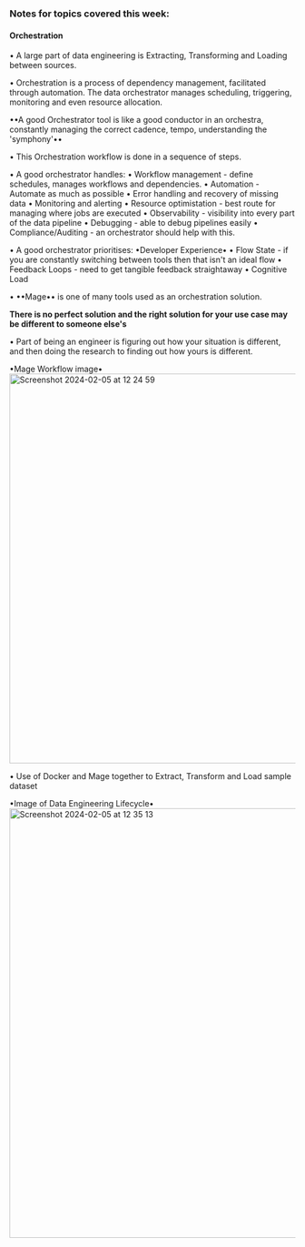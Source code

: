 ### Notes for topics covered this week:

#### Orchestration

• A large part of data engineering is Extracting, Transforming and Loading between sources.

• Orchestration is a process of dependency management, facilitated through automation. The data orchestrator manages scheduling, triggering, monitoring and even resource allocation.

••A good Orchestrator tool is like a good conductor in an orchestra, constantly managing the correct cadence, tempo, understanding the 'symphony'••

• This Orchestration workflow is done in a sequence of steps.

• A good orchestrator handles:
  • Workflow management - define schedules, manages workflows and dependencies.
  • Automation - Automate as much as possible
  • Error handling and recovery of missing data
  • Monitoring and alerting
  • Resource optimistation - best route for managing where jobs are executed
  • Observability - visibility into every part of the data pipeline
  • Debugging - able to debug pipelines easily
  • Compliance/Auditing - an orchestrator should help with this.

• A good orchestrator prioritises:
  •Developer Experience•
    • Flow State - if you are constantly switching between tools then that isn't an ideal flow
    • Feedback Loops - need to get tangible feedback straightaway
    • Cognitive Load

• ••Mage•• is one of many tools used as an orchestration solution.

**There is no perfect solution and the right solution for your use case may be different to someone else's**

• Part of being an engineer is figuring out how your situation is different, and then doing the research to finding out how yours is different.

•Mage Workflow image• 
<img width="685" alt="Screenshot 2024-02-05 at 12 24 59" src="https://github.com/LucyJB/Data-Engineering-Zoomcamp/assets/76856081/21adccea-3bb3-43cf-9a98-d01320ca1ca9">

• Use of Docker and Mage together to Extract, Transform and Load sample dataset

•Image of Data Engineering Lifecycle•
<img width="755" alt="Screenshot 2024-02-05 at 12 35 13" src="https://github.com/LucyJB/Data-Engineering-Zoomcamp/assets/76856081/b725c117-9756-4822-82a5-d517223d5a98">
